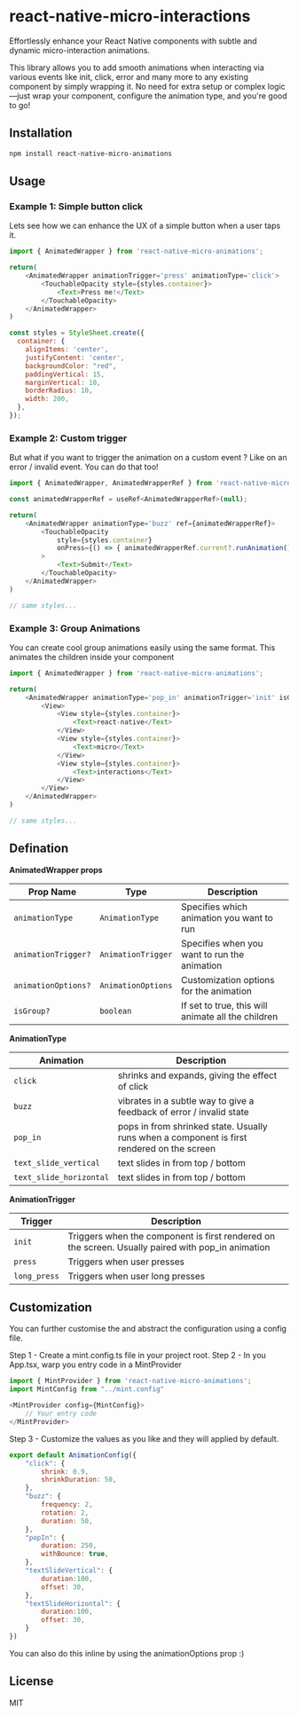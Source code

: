 # react-native-micro-interactions

Effortlessly enhance your React Native components with subtle and dynamic micro-interaction animations.

This library allows you to add smooth animations when interacting via various events like init, click, error and many more to any existing component by simply wrapping it. No need for extra setup or complex logic—just wrap your component, configure the animation type, and you're good to go!

## Installation

```sh
npm install react-native-micro-animations
```

## Usage

### Example 1: Simple button click
Lets see how we can enhance the UX of a simple button when a user taps it.

```js
import { AnimatedWrapper } from 'react-native-micro-animations';

return(
    <AnimatedWrapper animationTrigger='press' animationType='click'>
        <TouchableOpacity style={styles.container}>
            <Text>Press me!</Text>
        </TouchableOpacity>
    </AnimatedWrapper>
)

const styles = StyleSheet.create({
  container: {
    alignItems: 'center',
    justifyContent: 'center',
    backgroundColor: "red",
    paddingVertical: 15,
    marginVertical: 10,
    borderRadius: 10,
    width: 200,
  },
});
```

### Example 2: Custom trigger 

But what if you want to trigger the animation on a custom event ? Like on an error / invalid event. You can do that too!

```js
import { AnimatedWrapper, AnimatedWrapperRef } from 'react-native-micro-animations';

const animatedWrapperRef = useRef<AnimatedWrapperRef>(null);

return(
    <AnimatedWrapper animationType='buzz' ref={animatedWrapperRef}>
        <TouchableOpacity 
            style={styles.container} 
            onPress={() => { animatedWrapperRef.current?.runAnimation() }}
        >
            <Text>Submit</Text>
        </TouchableOpacity>
    </AnimatedWrapper>
)

// same styles...
```

### Example 3: Group Animations

You can create cool group animations easily using the same format. This animates the children inside your component 

```js
import { AnimatedWrapper } from 'react-native-micro-animations';

return(
    <AnimatedWrapper animationType='pop_in' animationTrigger='init' isGroup={true}>
        <View>
            <View style={styles.container}>
                <Text>react-native</Text>
            </View>
            <View style={styles.container}>
                <Text>micro</Text>
            </View>
            <View style={styles.container}>
                <Text>interactions</Text>
            </View>
        </View>
    </AnimatedWrapper>
)

// same styles...
```

## Defination

**AnimatedWrapper props**

| Prop Name   | Type         | Description                                       |
|-------------|--------------|---------------------------------------------------|
| `animationType` | `AnimationType`   | Specifies which animation you want to run|
| `animationTrigger?` | `AnimationTrigger`     | Specifies when you want to run the animation |
| `animationOptions?`  | `AnimationOptions`     | Customization options for the animation |
| `isGroup?`| `boolean`     | If set to true, this will animate all the children |



**AnimationType**

| Animation   | Description         |
|-------------|--------------|
| `click` | shrinks and expands, giving the effect of click|
| `buzz` | vibrates in a subtle way to give a feedback of error / invalid state |
| `pop_in` | pops in from shrinked state. Usually runs when a component is first rendered on the screen |
| `text_slide_vertical` | text slides in from top / bottom |
| `text_slide_horizontal` | text slides in from top / bottom |



**AnimationTrigger**

| Trigger   | Description         |
|-------------|--------------|
| `init` | Triggers when the component is first rendered on the screen. Usually paired with pop_in animation |
| `press` | Triggers when user presses|
| `long_press` | Triggers when user long presses |


## Customization 

You can further customise the and abstract the configuration using a config file. 

Step 1 - Create a mint.config.ts file in your project root.
Step 2 - In you App.tsx, warp you entry code in a MintProvider 
```js
import { MintProvider } from 'react-native-micro-animations';
import MintConfig from "../mint.config"

<MintProvider config={MintConfig}>
    // Your entry code
</MintProvider>
```
Step 3 - Customize the values as you like and they will applied by default.

```js
export default AnimationConfig({
    "click": {
        shrink: 0.9,
        shrinkDuration: 50,
    },
    "buzz": {
        frequency: 2,
        rotation: 2,
        duration: 50,
    },
    "popIn": {
        duration: 250,
        withBounce: true,
    },
    "textSlideVertical": {
        duration:100,
        offset: 30,
    },
    "textSlideHorizontal": {
        duration:100,
        offset: 30,
    }
})
```
You can also do this inline by using the animationOptions prop :)

## License

MIT
